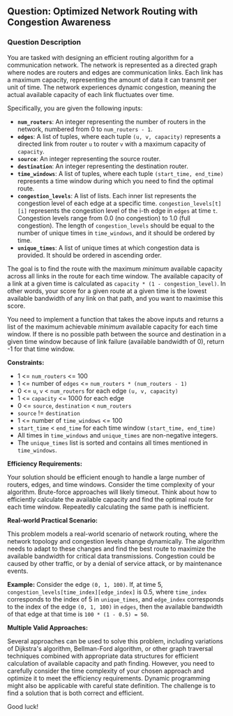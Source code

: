 ## Question: Optimized Network Routing with Congestion Awareness

### Question Description

You are tasked with designing an efficient routing algorithm for a communication network. The network is represented as a directed graph where nodes are routers and edges are communication links. Each link has a maximum capacity, representing the amount of data it can transmit per unit of time. The network experiences dynamic congestion, meaning the actual available capacity of each link fluctuates over time.

Specifically, you are given the following inputs:

*   **`num_routers`**: An integer representing the number of routers in the network, numbered from 0 to `num_routers - 1`.
*   **`edges`**: A list of tuples, where each tuple `(u, v, capacity)` represents a directed link from router `u` to router `v` with a maximum capacity of `capacity`.
*   **`source`**: An integer representing the source router.
*   **`destination`**: An integer representing the destination router.
*   **`time_windows`**: A list of tuples, where each tuple `(start_time, end_time)` represents a time window during which you need to find the optimal route.
*   **`congestion_levels`**: A list of lists. Each inner list represents the congestion level of each edge at a specific time. `congestion_levels[t][i]` represents the congestion level of the i-th edge in `edges` at time `t`. Congestion levels range from 0.0 (no congestion) to 1.0 (full congestion).  The length of `congestion_levels` should be equal to the number of unique times in `time_windows`, and it should be ordered by time.
*   **`unique_times`**: A list of unique times at which congestion data is provided. It should be ordered in ascending order.

The goal is to find the route with the maximum *minimum* available capacity across all links in the route for each time window. The available capacity of a link at a given time is calculated as `capacity * (1 - congestion_level)`. In other words, your score for a given route at a given time is the lowest available bandwidth of any link on that path, and you want to maximise this score.

You need to implement a function that takes the above inputs and returns a list of the maximum achievable *minimum* available capacity for each time window. If there is no possible path between the source and destination in a given time window because of link failure (available bandwidth of 0), return -1 for that time window.

**Constraints:**

*   1 <= `num_routers` <= 100
*   1 <= number of `edges` <= `num_routers * (num_routers - 1)`
*   0 <= `u`, `v` < `num_routers` for each edge `(u, v, capacity)`
*   1 <= `capacity` <= 1000 for each edge
*   0 <= `source`, `destination` < `num_routers`
*   `source` != `destination`
*   1 <= number of `time_windows` <= 100
*   `start_time` < `end_time` for each time window `(start_time, end_time)`
*   All times in `time_windows` and `unique_times` are non-negative integers.
*   The `unique_times` list is sorted and contains all times mentioned in `time_windows`.

**Efficiency Requirements:**

Your solution should be efficient enough to handle a large number of routers, edges, and time windows.  Consider the time complexity of your algorithm. Brute-force approaches will likely timeout.  Think about how to efficiently calculate the available capacity and find the optimal route for each time window. Repeatedly calculating the same path is inefficient.

**Real-world Practical Scenario:**

This problem models a real-world scenario of network routing, where the network topology and congestion levels change dynamically. The algorithm needs to adapt to these changes and find the best route to maximize the available bandwidth for critical data transmissions. Congestion could be caused by other traffic, or by a denial of service attack, or by maintenance events.

**Example:**
Consider the edge `(0, 1, 100)`. If, at time 5, `congestion_levels[time_index][edge_index]` is 0.5, where `time_index` corresponds to the index of 5 in `unique_times`, and `edge_index` corresponds to the index of the edge `(0, 1, 100)` in `edges`, then the available bandwidth of that edge at that time is `100 * (1 - 0.5) = 50`.

**Multiple Valid Approaches:**

Several approaches can be used to solve this problem, including variations of Dijkstra's algorithm, Bellman-Ford algorithm, or other graph traversal techniques combined with appropriate data structures for efficient calculation of available capacity and path finding. However, you need to carefully consider the time complexity of your chosen approach and optimize it to meet the efficiency requirements. Dynamic programming might also be applicable with careful state definition. The challenge is to find a solution that is both correct and efficient.

Good luck!
